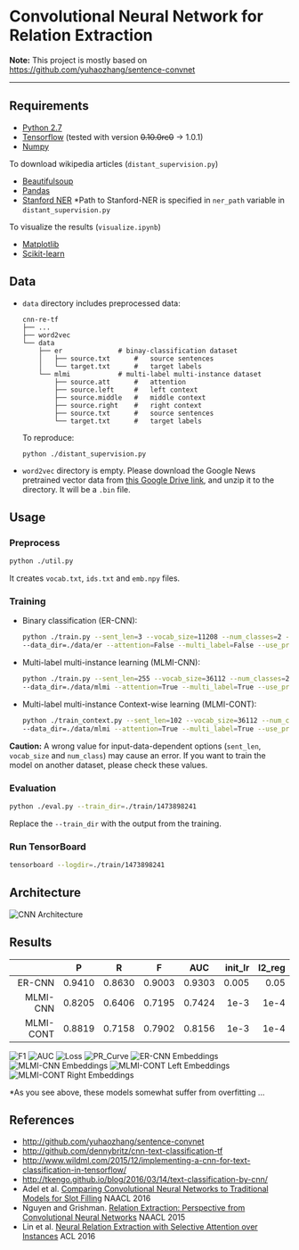 # Convolutional Neural Network for Relation Extraction

**Note:** This project is mostly based on https://github.com/yuhaozhang/sentence-convnet

---


## Requirements

- [Python 2.7](https://www.python.org/)
- [Tensorflow](https://www.tensorflow.org/) (tested with version <strike>0.10.0rc0</strike> -> 1.0.1)
- [Numpy](http://www.numpy.org/)

To download wikipedia articles (`distant_supervision.py`)

- [Beautifulsoup](https://www.crummy.com/software/BeautifulSoup/bs4/doc/)
- [Pandas](http://pandas.pydata.org/)
- [Stanford NER](http://nlp.stanford.edu/software/CRF-NER.shtml)
    *Path to Stanford-NER is specified in `ner_path` variable in `distant_supervision.py`

To visualize the results (`visualize.ipynb`)

- [Matplotlib](https://matplotlib.org/)
- [Scikit-learn](http://scikit-learn.org/)


## Data
- `data` directory includes preprocessed data:
    ```
    cnn-re-tf
    ├── ...
    ├── word2vec
    └── data
        ├── er              # binay-classification dataset
        │   ├── source.txt      #   source sentences
        │   └── target.txt      #   target labels
        └── mlmi            # multi-label multi-instance dataset
            ├── source.att      #   attention
            ├── source.left     #   left context
            ├── source.middle   #   middle context
            ├── source.right    #   right context
            ├── source.txt      #   source sentences
            └── target.txt      #   target labels
    ```    
    To reproduce: 
    ```
    python ./distant_supervision.py
    ```
    
- `word2vec` directory is empty. Please download the Google News pretrained vector data from 
[this Google Drive link](https://drive.google.com/file/d/0B7XkCwpI5KDYNlNUTTlSS21pQmM/edit), 
and unzip it to the directory. It will be a `.bin` file.



## Usage
### Preprocess

```sh
python ./util.py
```
It creates `vocab.txt`, `ids.txt` and `emb.npy` files.

### Training

- Binary classification (ER-CNN):
    ```sh
    python ./train.py --sent_len=3 --vocab_size=11208 --num_classes=2 --train_size=15000 \
    --data_dir=./data/er --attention=False --multi_label=False --use_pretrain=False
    ```

- Multi-label multi-instance learning (MLMI-CNN):
    ```sh
    python ./train.py --sent_len=255 --vocab_size=36112 --num_classes=23 --train_size=10000 \
    --data_dir=./data/mlmi --attention=True --multi_label=True --use_pretrain=True
    ```
    
- Multi-label multi-instance Context-wise learning (MLMI-CONT):
    ```sh
    python ./train_context.py --sent_len=102 --vocab_size=36112 --num_classes=23 --train_size=10000 \
    --data_dir=./data/mlmi --attention=True --multi_label=True --use_pretrain=True
    ```

**Caution:** A wrong value for input-data-dependent options (`sent_len`, `vocab_size` and `num_class`) 
may cause an error. If you want to train the model on another dataset, please check these values.


### Evaluation

```sh
python ./eval.py --train_dir=./train/1473898241
```
Replace the `--train_dir` with the output from the training.


### Run TensorBoard

```sh
tensorboard --logdir=./train/1473898241
```


## Architecture

![CNN Architecture](img/cnn.png)


## Results

|         |   P  |   R  |   F  |  AUC |init_lr|l2_reg|
|--------:|:----:|:----:|:----:|:----:|------:|-----:|
|  ER-CNN |0.9410|0.8630|0.9003|0.9303|  0.005|  0.05|
| MLMI-CNN|0.8205|0.6406|0.7195|0.7424|   1e-3|  1e-4|
|MLMI-CONT|0.8819|0.7158|0.7902|0.8156|   1e-3|  1e-4|

![F1](img/f1.png)
![AUC](img/auc.png)
![Loss](img/loss.png)
![PR_Curve](img/pr_curve.png)
![ER-CNN Embeddings](img/emb_er.png)
![MLMI-CNN Embeddings](img/emb_mlmi.png)
![MLMI-CONT Left Embeddings](img/emb_left.png)
![MLMI-CONT Right Embeddings](img/emb_right.png)

*As you see above, these models somewhat suffer from overfitting ...


## References

* http://github.com/yuhaozhang/sentence-convnet
* http://github.com/dennybritz/cnn-text-classification-tf
* http://www.wildml.com/2015/12/implementing-a-cnn-for-text-classification-in-tensorflow/
* http://tkengo.github.io/blog/2016/03/14/text-classification-by-cnn/
* Adel et al. [Comparing Convolutional Neural Networks to Traditional Models for Slot Filling](http://arxiv.org/abs/1603.05157) NAACL 2016
* Nguyen and Grishman. [Relation Extraction: Perspective from Convolutional Neural Networks](http://www.cs.nyu.edu/~thien/pubs/vector15.pdf) NAACL 2015
* Lin et al. [Neural Relation Extraction with Selective Attention over Instances](http://www.aclweb.org/anthology/P/P16/P16-1200.pdf) ACL 2016
